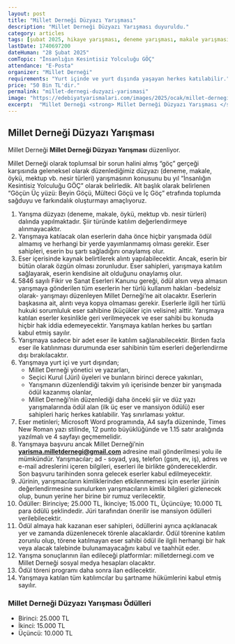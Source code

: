 ```yaml
---
layout: post
title: "Millet Derneği Düzyazı Yarışması"
description: "Millet Derneği Düzyazı Yarışması duyuruldu."
category: articles
tags: [şubat 2025, hikaye yarışması, deneme yarışması, makale yarışması, mektup yarışması, genel]
lastDate: 1740697200
dateHuman: "28 Şubat 2025"
comTopic: "İnsanlığın Kesintisiz Yolculuğu GÖÇ"
attendance: "E-Posta"
organizer: "Millet Derneği"
requirements: "Yurt içinde ve yurt dışında yaşayan herkes katılabilir."
price: "50 Bin TL'dir."
permalink: "millet-dernegi-duzyazi-yarismasi"
image: "https://edebiyatyarismalari.com/images/2025/ocak/millet-dernegi-duzyazi-yarismasi.jpg"
excerpt:  "Millet Derneği <strong> Millet Derneği Düzyazı Yarışması </strong> düzenliyor."
---
```


## Millet Derneği Düzyazı Yarışması
Millet Derneği **Millet Derneği Düzyazı Yarışması** düzenliyor.  

Millet Derneği olarak toplumsal bir sorun halini almış “göç” gerçeği karşısında geleneksel olarak düzenlediğimiz düzyazı (deneme, makale, öykü, mektup vb. nesir türleri) yarışmasının konusunu bu yıl “İnsanlığın Kesintisiz Yolculuğu GÖÇ” olarak belirledik. Alt başlık olarak belirlenen “Göçün Üç yüzü: Beyin Göçü, Mülteci Göçü ve İç Göç” etrafında toplumda sağduyu ve farkındalık oluşturmayı amaçlıyoruz. 

1. Yarışma düzyazı (deneme, makale, öykü, mektup vb. nesir türleri) dalında yapılmaktadır. Şiir türünde katılım değerlendirmeye alınmayacaktır.
2. Yarışmaya katılacak olan eserlerin daha önce hiçbir yarışmada ödül almamış ve herhangi bir yerde yayımlanmamış olması gerekir. Eser sahipleri, eserin bu şartı sağladığını onaylamış olur.
3. Eser içerisinde kaynak belirtilerek alıntı yapılabilecektir. Ancak, eserin bir bütün olarak özgün olması zorunludur. Eser sahipleri, yarışmaya katılım sağlayarak, eserin kendisine ait olduğunu onaylamış olur.
4. 5846 sayılı Fikir ve Sanat Eserleri Kanunu gereği, ödül alsın veya almasın yarışmaya gönderilen tüm eserlerin her türlü kullanım hakları -bedelsiz olarak- yarışmayı düzenleyen Millet Derneği’ne ait olacaktır. Eserlerin başkasına ait, alıntı veya kopya olmaması gerekir. Eserlerle ilgili her türlü hukuki sorumluluk eser sahibine (küçükler için velisine) aittir. Yarışmaya katılan eserler kesinlikle geri verilmeyecek ve eser sahibi bu konuda hiçbir hak iddia edemeyecektir. Yarışmaya katılan herkes bu şartları kabul etmiş sayılır.
5. Yarışmaya sadece bir adet eser ile katılım sağlanabilecektir. Birden fazla eser ile katılınması durumunda eser sahibinin tüm eserleri değerlendirme dışı bırakılacaktır.
6. Yarışmaya yurt içi ve yurt dışından;
    - Millet Derneği yönetici ve yazarları,
    - Seçici Kurul (Jüri) üyeleri ve bunların birinci derece yakınları,
    - Yarışmanın düzenlendiği takvim yılı içerisinde benzer bir yarışmada ödül kazanmış olanlar,
    - Millet Derneği’nin düzenlediği daha önceki şiir ve düz yazı yarışmalarında ödül alan (ilk üç eser ve mansiyon ödülü) eser sahipleri hariç herkes katılabilir. Yaş sınırlaması yoktur.
7. Eser metinleri; Microsoft Word programında, A4 sayfa düzeninde, Times New Roman yazı stilinde, 12 punto büyüklüğünde ve 1.15 satır aralığında yazılmalı ve 4 sayfayı geçmemelidir.
8. Yarışmaya başvuru ancak Millet Derneği′nin **yarisma.milletdernegi@gmail.com** adresine mail gönderilmesi yolu ile mümkündür. Yarışmacılar; ad - soyad, yaş, telefon (gsm, ev, iş), adres ve e-mail adreslerini içeren bilgileri, eserleri ile birlikte göndereceklerdir. Son başvuru tarihinden sonra gelecek eserler kabul edilmeyecektir.
9. Jürinin, yarışmacıların kimliklerinden etkilenmemesi için eserler jürinin değerlendirmesine sunulurken yarışmacıların kimlik bilgileri gizlenecek olup, bunun yerine her birine bir rumuz verilecektir.
10. Ödüller: Birinciye; 25.000 TL, İkinciye; 15.000 TL, Üçüncüye; 10.000 TL para ödülü şeklindedir. Jüri tarafından önerilir ise mansiyon ödülleri verilebilecektir.
11. Ödül almaya hak kazanan eser sahipleri, ödüllerini ayrıca açıklanacak yer ve zamanda düzenlenecek törenle alacaklardır. Ödül törenine katılım zorunlu olup, törene katılmayan eser sahibi ödül ile ilgili herhangi bir hak veya alacak talebinde bulunamayacağını kabul ve taahhüt eder.
12. Yarışma sonuçlarının ilan edileceği platformlar: milletdernegi.com ve Millet Derneği sosyal medya hesapları olacaktır.
13. Ödül töreni programı daha sonra ilan edilecektir.
14. Yarışmaya katılan tüm katılımcılar bu şartname hükümlerini kabul etmiş sayılır.

### Millet Derneği Düzyazı Yarışması Ödülleri
- Birinci: 25.000 TL
- İkinci: 15.000 TL
- Üçüncü: 10.000 TL